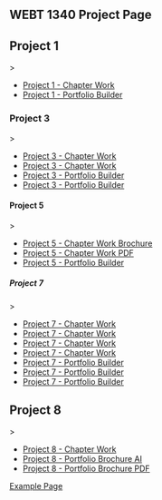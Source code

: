 ## WEBT 1340 Project Page

<h2>Project 1</h2>>
<ul>
    <li><a href="project_1/project_1_camping_icons.ai">Project 1 - Chapter Work</a></li>
    <li><a href="project_1/portfolio_builder_sports_icons.ai">Project 1 - Portfolio Builder</a></li>
</ul>

<h3>Project 3</h3>>
<ul>
    <li><a href="project_3/cafe_limon_logo.ai">Project 3 - Chapter Work</a></li>
    <li><a href="project_3/limon_stationary.ai">Project 3 - Chapter Work</a></li>
    <li><a href="project_3/zoo_invitation.ai">Project 3 - Portfolio Builder</a></li>
    <li><a href="project_3/zoo_logo_and_icons.ai">Project 3 - Portfolio Builder</a></li>
</ul>

<h4>Project 5</h4>>
<ul>
    <li><a href="project_5/final-brochure/aos-brochure.ai">Project 5 - Chapter Work Brochure</a></li>
    <li><a href="project_5/AOS-Brochure.pdf">Project 5 - Chapter Work PDF</a></li>
    <li><a href="project_5/painted_turtle_brochure.ai">Project 5 - Portfolio Builder</a></li>
</ul>

<h5>Project 7</h5>>
<ul>
    <li><a href="project_7/coffee-producers.ai">Project 7 - Chapter Work</a></li>
    <li><a href="project_7/favorites-graph.ai">Project 7 - Chapter Work</a></li>
    <li><a href="project_7/price-graph.ai">Project 7 - Chapter Work</a></li>
    <li><a href="project_7/reasons-graph.ai">Project 7 - Chapter Work</a></li>
    <li><a href="project_7/fig1-graph.ai">Project 7 - Portfolio Builder</a></li>
    <li><a href="project_7/fig2-graph.ai">Project 7 - Portfolio Builder</a></li>
    <li><a href="project_7/fig3-graph.ai">Project 7 - Portfolio Builder</a></li>
</ul>

<h2>Project 8</h2>>
<ul>
    <li><a href="project_8/Studio/site-design.ai">Project 8 - Chapter Work</a></li>
    <li><a href="project_8/portfolio/portfolio-brochure_Folder/portfolio-brochure.ai">Project 8 - Portfolio Brochure AI</a></li>
    <li><a href="project_8/portfolio/portfolio-brochure.pdf">Project 8 - Portfolio Brochure PDF</a></li>
</ul>

<a href="example/index.html" target="_blank">Example Page</a>